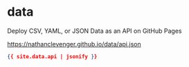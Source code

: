 # data
Deploy CSV, YAML, or JSON Data as an API on GitHub Pages

<https://nathanclevenger.github.io/data/api.json>

```json
{{ site.data.api | jsonify }}
```
